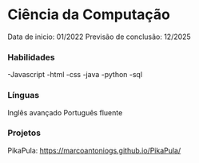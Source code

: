 # Ciência da Computação
Data de inicio: 01/2022
Previsão de conclusão: 12/2025
 
### Habilidades
-Javascript 
-html 
-css 
-java
-python 
-sql

### Línguas 
Inglês avançado
Português fluente

### Projetos 
PikaPula: https://marcoantoniogs.github.io/PikaPula/


